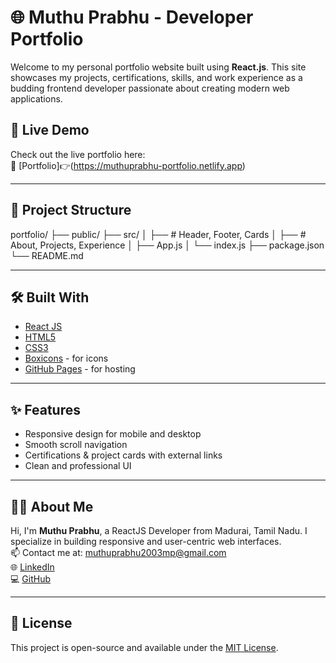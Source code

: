 # 🌐 Muthu Prabhu - Developer Portfolio

Welcome to my personal portfolio website built using **React.js**. This site showcases my projects, certifications, skills, and work experience as a budding frontend developer passionate about creating modern web applications.

## 🚀 Live Demo

Check out the live portfolio here:  
🔗 [Portfolio]👉(https://muthuprabhu-portfolio.netlify.app)

---

## 📁 Project Structure

portfolio/
├── public/
├── src/
│ ├── # Header, Footer, Cards
│ ├──  # About, Projects, Experience
│ ├── App.js
│ └── index.js
├── package.json
└── README.md

---

## 🛠️ Built With

- [React JS](https://reactjs.org/)
- [HTML5](https://developer.mozilla.org/en-US/docs/Web/HTML)
- [CSS3](https://developer.mozilla.org/en-US/docs/Web/CSS)
- [Boxicons](https://boxicons.com/) - for icons
- [GitHub Pages](https://pages.github.com/) - for hosting

---

## ✨ Features

- Responsive design for mobile and desktop
- Smooth scroll navigation
- Certifications & project cards with external links
- Clean and professional UI

---

## 🧑‍💼 About Me

Hi, I'm **Muthu Prabhu**, a ReactJS Developer from Madurai, Tamil Nadu. I specialize in building responsive and user-centric web interfaces.  
📫 Contact me at: muthuprabhu2003mp@gmail.com  
🌐 [LinkedIn](https://www.linkedin.com/in/muthu-prabhu)  
💻 [GitHub](https://github.com/Muthuprabhu2003)

---

## 📜 License

This project is open-source and available under the [MIT License](LICENSE).

